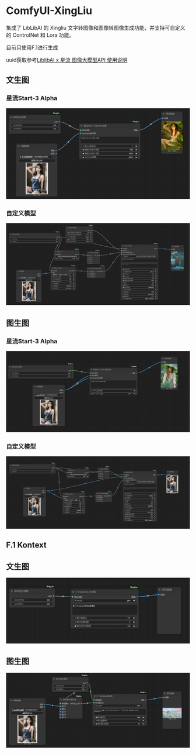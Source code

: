 # ComfyUI-XingLiu
集成了 LibLibAI 的 Xingliu 文字转图像和图像转图像生成功能，并支持可自定义的 ControlNet 和 Lora 功能。

目前只使用F.1进行生成

uuid获取参考[LiblibAI x 星流 图像大模型API 使用说明](https://liblibai.feishu.cn/wiki/UAMVw67NcifQHukf8fpccgS5n6d)

## 文生图 

### 星流Start-3 Alpha

![img.png](screenshot/img.png)

### 自定义模型
![img_1.png](screenshot/img_1.png)

## 图生图

### 星流Start-3 Alpha
![img_2.png](screenshot/img_2.png)

### 自定义模型

![img_3.png](screenshot/img_3.png)

## F.1 Kontext

## 文生图
![img_5.png](screenshot/img_5.png)

## 图生图
![img_4.png](screenshot/img_4.png)

